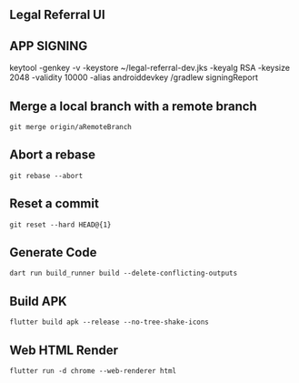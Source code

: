 ## Legal Referral UI

## APP SIGNING
keytool -genkey -v -keystore ~/legal-referral-dev.jks -keyalg RSA -keysize 2048 -validity 10000 -alias androiddevkey
/gradlew signingReport

## Merge a local branch with a remote branch
    git merge origin/aRemoteBranch
    
## Abort a rebase    
    git rebase --abort

## Reset a commit
    git reset --hard HEAD@{1}   

## Generate Code
    dart run build_runner build --delete-conflicting-outputs

## Build APK
    flutter build apk --release --no-tree-shake-icons

## Web HTML Render
    flutter run -d chrome --web-renderer html